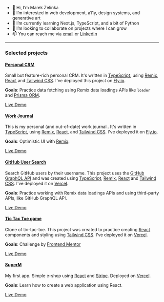 - 👋 Hi, I’m Marek Zelinka
- 👀 I’m interested in web development, a11y, design systems, and generative art
- 🌱 I’m currently learning Next.js, TypeScript, and a bit of Python
- 💞️ I’m looking to collaborate on projects where I can grow
- 📫 You can reach me via [email](mailto:mzelinka17@gmail.com) or [LinkedIn](https://www.linkedin.com/in/marekzelinka/)

---

### Selected projects

#### [Personal CRM](https://github.com/marekzelinka/personal-crm)

Small but feature-rich personal CRM. It's written in [TypeScript](https://www.typescriptlang.org/), using [Remix](https://remix.run/), [React](https://react.dev/) and [Tailwind CSS](https://tailwindcss.com/). I've deployed this project on [Fly.io](https://fly.io/).

**Goals**: Practice data fetching using Remix data loadings APIs like `loader` and [Prisma ORM](https://www.prisma.io/).

[Live Demo](https://personal-crm.fly.dev/)

#### [Work Journal](https://github.com/marekzelinka/work-journal)

This is my personal (and out-of-date) work journal.. It's written in [TypeScript](https://www.typescriptlang.org/), using [Remix](https://remix.run/), [React](https://react.dev/), and [Tailwind CSS](https://tailwindcss.com/). I've deployed it on [Fly.io](https://fly.io/).

**Goals**: Optimistic UI with [Remix](https://remix.run/docs/en/main/discussion/pending-ui#pending-and-optimistic-ui).

[Live Demo](https://work-journal-crimson-leaf-7903.fly.dev/)

#### [GitHub User Search](https://github.com/marekzelinka/github-user-search)

Search GitHub users by their username. This project uses the [GitHub GraphQL API](https://docs.github.com/en/graphql) and was created using [TypeScript](https://www.typescriptlang.org/), [Remix](https://remix.run/), [React](https://react.dev/) and [Tailwind CSS](https://tailwindcss.com/). I've deployed it on [Vercel](https://vercel.com/).

**Goals**: Practice working with Remix data loadings APIs and using third-party APIs, like GitHub GraphQL API.

[Live Demo](https://github-user-search-zeta-rouge.vercel.app/)

#### [Tic Tac Toe game](https://github.com/marekzelinka/tic-tac-toe)

Clone of tic-tac-toe. This project was created to practice creating [React](https://react.dev/) components and styling using [Tailwind CSS](https://tailwindcss.com/). I've deployed it on [Vercel](https://vercel.com/).

**Goals**: Challenge by [Frontend Mentor](https://www.frontendmentor.io/challenges/tic-tac-toe-game-Re7ZF_E2v)

[Live Demo](https://github-user-search-zeta-rouge.vercel.app/)

#### [SuperM](https://github.com/marekzelinka/supermarket-eshop)

My first app. Simple e-shop using [React](https://react.dev/) and [Stripe](https://stripe.com/). Deployed on [Vercel](https://vercel.com/).

**Goals**: Learn how to create a web application using React.

[Live Demo](https://supermarket-eshop.vercel.app/)

